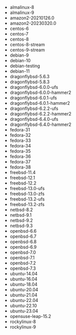 - almalinux-8
- almalinux-9
- amazon2-20210126.0
- amazon2-20230320.0
- centos-6
- centos-7
- centos-8
- centos-8-stream
- centos-9-stream
- debian-9
- debian-10
- debian-testing
- debian-11
- dragonflybsd-5.6.3
- dragonflybsd-5.8.3
- dragonflybsd-6.0.0-ufs
- dragonflybsd-6.0.0-hammer2
- dragonflybsd-6.0.1-ufs
- dragonflybsd-6.0.1-hammer2
- dragonflybsd-6.2.2-ufs
- dragonflybsd-6.2.2-hammer2
- dragonflybsd-6.4.0-ufs
- dragonflybsd-6.4.0-hammer2
- fedora-31
- fedora-32
- fedora-33
- fedora-34
- fedora-35
- fedora-36
- fedora-37
- fedora-38
- freebsd-11.4
- freebsd-12.1
- freebsd-12.2
- freebsd-13.0-ufs
- freebsd-13.0-zfs
- freebsd-13.2-ufs
- freebsd-13.2-zfs
- netbsd-8.2
- netbsd-9.1
- netbsd-9.2
- netbsd-9.3
- openbsd-6.6
- openbsd-6.7
- openbsd-6.8
- openbsd-6.9
- openbsd-7.0
- openbsd-7.1
- openbsd-7.2
- openbsd-7.3
- ubuntu-14.04
- ubuntu-16.04
- ubuntu-18.04
- ubuntu-20.04
- ubuntu-21.04
- ubuntu-22.04
- ubuntu-22.10
- ubuntu-23.04
- opensuse-leap-15.2
- rockylinux-8
- rockylinux-9

